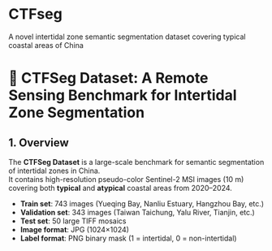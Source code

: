 # CTFseg
A novel intertidal zone semantic segmentation dataset covering typical coastal areas of China
# 🌊 CTFSeg Dataset: A Remote Sensing Benchmark for Intertidal Zone Segmentation

## 1. Overview
The **CTFSeg Dataset** is a large-scale benchmark for semantic segmentation of intertidal zones in China.  
It contains high-resolution pseudo-color Sentinel-2 MSI images (10 m) covering both **typical** and **atypical** coastal areas from 2020–2024.

- **Train set**: 743 images (Yueqing Bay, Nanliu Estuary, Hangzhou Bay, etc.)  
- **Validation set**: 343 images (Taiwan Taichung, Yalu River, Tianjin, etc.)  
- **Test set**: 50 large TIFF mosaics  
- **Image format**: JPG (1024×1024)  
- **Label format**: PNG binary mask (1 = intertidal, 0 = non-intertidal)  



